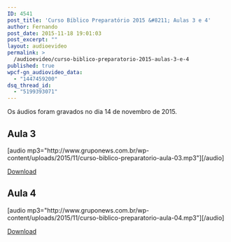 ```yaml
---
ID: 4541
post_title: 'Curso Bíblico Preparatório 2015 &#8211; Aulas 3 e 4'
author: Fernando
post_date: 2015-11-18 19:01:03
post_excerpt: ""
layout: audioevideo
permalink: >
  /audioevideo/curso-biblico-preparatorio-2015-aulas-3-e-4
published: true
wpcf-gn_audiovideo_data:
  - "1447459200"
dsq_thread_id:
  - "5199393071"
---
```

Os áudios foram gravados no dia 14 de novembro de 2015.

<h2>Aula 3</h2>
[audio mp3="http://www.gruponews.com.br/wp-content/uploads/2015/11/curso-biblico-preparatorio-aula-03.mp3"][/audio]

<a href="http://www.gruponews.com.br/wp-content/uploads/2015/11/curso-biblico-preparatorio-aula-03.mp3">Download</a>

<h2>Aula 4</h2>
[audio mp3="http://www.gruponews.com.br/wp-content/uploads/2015/11/curso-biblico-preparatorio-aula-04.mp3"][/audio]

<a href="http://www.gruponews.com.br/wp-content/uploads/2015/11/curso-biblico-preparatorio-aula-04.mp3">Download</a>
